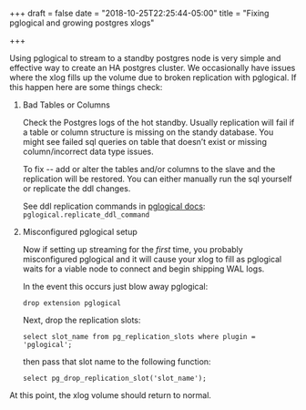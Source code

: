 +++
draft = false
date = "2018-10-25T22:25:44-05:00"
title = "Fixing pglogical and growing postgres xlogs"

+++

Using pglogical to stream to a standby postgres node is very simple and effective way to create an HA postgres cluster. We occasionally have issues where the xlog fills up the volume due to broken replication with pglogical.  If this happen here are some things check:

1. Bad Tables or Columns

    Check the Postgres logs of the hot standby. Usually replication will fail if a table or column structure is missing on the standy database. You might see failed sql queries on table that doesn’t exist or missing column/incorrect data type issues.

    To fix -- add or alter the tables and/or columns to the slave and the replication will be restored. You can either manually run the sql yourself or replicate the ddl changes.

    See ddl replication commands in [pglogical docs](https://www.2ndquadrant.com/en/resources/pglogical/pglogical-docs/): `pglogical.replicate_ddl_command`

2. Misconfigured pglogical setup

    Now if setting up streaming for the *first* time, you probably misconfigured pglogical and it will cause your xlog to fill as pglogical waits for a viable node to connect and begin shipping WAL logs.

    In the event this occurs just blow away pglogical:

    `drop extension pglogical`

    Next, drop the replication slots:

    `select slot_name from pg_replication_slots where plugin = 'pglogical';`

    then pass that slot name to the following function:

    `select pg_drop_replication_slot('slot_name');`

At this point, the xlog volume should return to normal.

